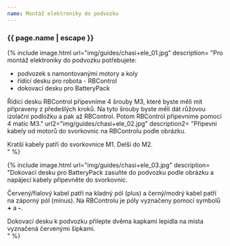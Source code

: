 ```yaml
---
name: Montáž elektroniky do podvozku
---
```

### {{ page.name | escape }}

{% include image.html 
    url="img/guides/chasi+ele_01.jpg" 
    description=
        "Pro montáž elektroniky do podvozku potřebujete:

- podvozek s namontovanými motory a koly
- řídící desku pro robota - RBControl
- dokovací desku pro BatteryPack

Řídící desku RBControl připevníme 4 šrouby M3, které byste měli mít připraveny z předešlých kroků. Na tyto šrouby byste měli dát růžovou izolační podložku a pak až RBControl. Potom RBControl připevníme pomocí 4 matic M3."
    url2="img/guides/chasi+ele_02.jpg" 
    description2=
        "Připevni kabely od motorů do svorkovnic na RBControlu podle obrázku.

<div class=\"alert\">Kratší kabely patří do svorkovnice M1. Delší do M2.</div>"
%}

{% include image.html 
    url="img/guides/chasi+ele_03.jpg" 
    description=
        "Dokovací desku pro BatteryPack zasuňte do podvozku podle obrázku a napájecí kabely připevněte do svorkovnic.

Červený/fialový kabel patři na kladný pól (plus) a černý/modrý kabel patří na záporný pól (mínus). Na RBControlu je póly vyznačeny pomocí symbolů **+** a **-**.

<div class=\"alert\">Dokovací desku k podvozku přilepte dvěma kapkami lepidla na místa vyznačená červenými šipkami.</div>"
%}
